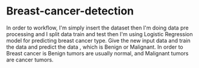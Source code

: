 # Breast-cancer-detection
In order to workflow, I'm simply insert the dataset then I'm doing data pre processing and I split data train and test then I'm using Logistic Regression model
for predicting breast cancer type.
Give the new input data and train the data and predict the data , which is Benign or Malignant. In order to Breast cancer is Benign tumors are usually normal, and Malignant tumors are cancer tumors.
